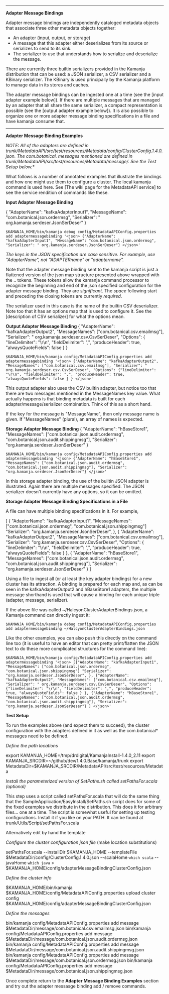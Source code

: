 ****************************
**Adapter Message Bindings**

Adapter message bindings are independently cataloged metadata objects that associate three other metadata objects together:

- An adapter (input, output, or storage)
- A message that this adapter either deserializes from its source or serializes to send to its sink.
- The serializer to use that understands how to serialize and deserialize the message.

There are currently three builtin serializers provided in the Kamanja distribution that can be used: a JSON serializer, a CSV serializer and a KBinary serializer.  The KBinary is used principally by the Kamanja platform to manage data in its stores and caches.

The adapter message bindings can be ingested one at a time (see the [input adapter example below]).  If there are multiple messages that are managed by an adapter that all share the same serializer, a compact representation is possible (see the [output adapter example below]).  It is also possible to organize one or more adapter message binding specifications in a file and have kamanja consume that.

************************************
**Adapter Message Binding Examples**

**_NOTE_: All of the adapters are defined in trunk/MetadataAPI/src/test/resources/Metadata/config/ClusterConfig.1.4.0.json.  The com.botanical.* messages mentioned are defined in trunk/MetadataAPI/src/test/resources/Metadata/message/. See the _Test Setup_ below.**

What follows is a number of annotated examples that illustrate the bindings and how one might use them to configure a cluster.  The local kamanja command is used here.  See [The wiki page for the MetadataAPI service] to see the service rendition of commands like these.


**Input Adapter Message Binding**

{
  "AdapterName": "kafkaAdapterInput1",
  "MessageName": "com.botanical.json.ordermsg",
  "Serializer": " org.kamanja.serdeser.JsonSerDeser"
}

	$KAMANJA_HOME/bin/kamanja debug config/MetadataAPIConfig.properties add adaptermessagebinding '<json> {"AdapterName": "kafkaAdapterInput1", "MessageName": "com.botanical.json.ordermsg", "Serializer": " org.kamanja.serdeser.JsonSerDeser"} </json>'

_The keys in the JSON specification are case sensitive.  For example, use "AdapterName", not "ADAPTERname" or "adaptername"._

Note that the adapter message binding sent to the kamanja script is just a flattened version of the json map structure presented above wrapped with the <json>..</json> tokens.  These tokens allow the kamanja command processor to recognize the beginning and end of the json specified configuration for the adapter message binding.  They are _significant_. The _space_ following start <json> and preceding the closing </json> tokens are currently _required_.  

The serializer used in this case is the name of the builtin CSV deserializer.  Note too that it has an options map that is used to configure it.  See the [description of CSV serializer] for what the options mean.


**Output Adapter Message Binding**
{
  "AdapterName": "kafkaAdapterOutput2",
  "MessageNames": ["com.botanical.csv.emailmsg"],
  "Serializer": " org.kamanja.serdeser.csv.CsvSerDeser",
  "Options": {
    "lineDelimiter": "\r\n",
    "fieldDelimiter": ",",
    "produceHeader": true,
    "alwaysQuoteFields": false
  }
}

	$KAMANJA_HOME/bin/kamanja config/MetadataAPIConfig.properties add adaptermessagebinding '<json> {"AdapterName": "kafkaAdapterOutput2", "MessageNames": ["com.botanical.csv.emailmsg"], "Serializer": " org.kamanja.serdeser.csv.CsvSerDeser", "Options": {"lineDelimiter": "\r\n", "fieldDelimiter": ",", "produceHeader": true, "alwaysQuoteFields": false } } </json>'

This output adapter also uses the CSV builtin adapter, but notice too that there are two messages mentioned in the MessageNames key value.  What actually happens is that binding metadata is built for each adapter/message/serializer combination.  Think of this as a short hand.

If the key for the message is "MessageName", then only message name is given.  If "MessageNames" (plural), an array of names is expected.

**Storage Adapter Message Binding**
{
  "AdapterName": "hBaseStore1",
  "MessageNames": ["com.botanical.json.audit.ordermsg", "com.botanical.json.audit.shippingmsg"],
  "Serializer": "org.kamanja.serdeser.JsonSerDeser"
}

	$KAMANJA_HOME/bin/kamanja config/MetadataAPIConfig.properties add adaptermessagebinding '<json> {"AdapterName": "hBaseStore1", "MessageNames": ["com.botanical.json.audit.ordermsg", "com.botanical.json.audit.shippingmsg"], "Serializer": "org.kamanja.serdeser.JsonSerDeser"} </json>'

In this storage adapter binding, the use of the builtin JSON adapter is illustrated.  Again there are multiple messages specified.  The JSON serializer doesn't currently have any options, so it can be omitted.

**Storage Adapter Message Binding Specifications in a File**

A file can have multiple binding specifications in it.  For example,

[
	{
	  "AdapterName": "kafkaAdapterInput1",
	  "MessageNames": ["com.botanical.json.ordermsg", "com.botanical.json.shippingmsg"]
	  "Serializer": "org.kamanja.serdeser.JsonSerDeser",
	},
	{
	  "AdapterName": "kafkaAdapterOutput2",
	  "MessageNames": ["com.botanical.csv.emailmsg"],
	  "Serializer": "org.kamanja.serdeser.csv.CsvSerDeser",
	  "Options": {
		"lineDelimiter": "\r\n",
		"fieldDelimiter": ",",
		"produceHeader": true,
		"alwaysQuoteFields": false
	  }
	},
	{
	  "AdapterName": "hBaseStore1",
	  "MessageNames": ["com.botanical.json.audit.ordermsg", "com.botanical.json.audit.shippingmsg"],
	  "Serializer": "org.kamanja.serdeser.JsonSerDeser"
	}
]


Using a file to ingest all (or at least the key adapter bindings) for a new cluster has its attraction.  A binding is prepared for each map and, as can be seen in the kafkaAdapterOutput2 and hBaseStore1 adapters, the multiple message shorthand is used that will cause a binding for each unique triple (adapter, message, serializer).

If the above file was called ~/HalcyonClusterAdapterBindings.json, a Kamanja command can directly ingest it:

	$KAMANJA_HOME/bin/kamanja debug config/MetadataAPIConfig.properties add adaptermessagebinding ~/HalcyonClusterAdapterBindings.json

Like the other examples, you can also push this directly on the command line too (it is useful to have an editor that can pretty print/flatten the JSON text to do these more complicated structures for the command line):

	$KAMANJA_HOME/bin/kamanja config/MetadataAPIConfig.properties add adaptermessagebinding '<json> [{"AdapterName": "kafkaAdapterInput1", "MessageNames": ["com.botanical.json.ordermsg", "com.botanical.json.shippingmsg"] "Serializer": "org.kamanja.serdeser.JsonSerDeser", }, {"AdapterName": "kafkaAdapterOutput2", "MessageNames": ["com.botanical.csv.emailmsg"], "Serializer": " org.kamanja.serdeser.csv.CsvSerDeser", "Options": {"lineDelimiter": "\r\n", "fieldDelimiter": ",", "produceHeader": true, "alwaysQuoteFields": false } }, {"AdapterName": "hBaseStore1", "MessageNames": ["com.botanical.json.audit.ordermsg", "com.botanical.json.audit.shippingmsg"], "Serializer": "org.kamanja.serdeser.JsonSerDeser"} ] </json>'



**Test Setup**

To run the examples above (and expect them to succeed), the cluster configuration with the adapters defined in it as well as the com.botanical* messages need to be defined.  

_Define the path locations_

export KAMANJA_HOME=/tmp/drdigital/KamanjaInstall-1.4.0_2.11
export KAMANJA_SRCDIR=~/github/dev/1.4.0.Base/kamanja/trunk
export MetadataDir=$KAMANJA_SRCDIR/MetadataAPI/src/test/resources/Metadata

_Install the parameterized version of SetPaths.sh called setPathsFor.scala (optional)_

This step uses a script called setPathsFor.scala that will do the same thing that the SampleApplication/EasyInstall/SetPaths.sh script does for some of the fixed examples we distribute in the distribution.  This does it for arbitrary files... one at a time.  The script is somewhat useful for setting up testing configurations.  Install it if you like on your PATH.  It can be found at trunk/Utils/Script/setPathsFor.scala 

Alternatively edit by hand the template 

_Configure the cluster configuration json file_ (make location substitutions)

setPathsFor.scala --installDir $KAMANJA_HOME --templateFile $MetadataDir/config/ClusterConfig.1.4.0.json --scalaHome `which scala` --javaHome `which java` > $KAMANJA_HOME/config/adapterMessageBindingClusterConfig.json


_Define the cluster info_

$KAMANJA_HOME/bin/kamanja $KAMANJA_HOME/config/MetadataAPIConfig.properties upload cluster config $KAMANJA_HOME/config/adapterMessageBindingClusterConfig.json

_Define the messages_

bin/kamanja config/MetadataAPIConfig.properties add message $MetadataDir/message/com.botanical.csv.emailmsg.json
bin/kamanja config/MetadataAPIConfig.properties add message $MetadataDir/message/com.botanical.json.audit.ordermsg.json
bin/kamanja config/MetadataAPIConfig.properties add message $MetadataDir/message/com.botanical.json.audit.shippingmsg.json
bin/kamanja config/MetadataAPIConfig.properties add message $MetadataDir/message/com.botanical.json.ordermsg.json
bin/kamanja config/MetadataAPIConfig.properties add message $MetadataDir/message/com.botanical.json.shippingmsg.json

Once complete return to the **Adapter Message Binding Examples** section and try out the adapter messasge binding add / remove commands.

